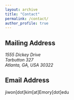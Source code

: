 ```yaml
---
layout: archive
title: "Contact"
permalink: /contact/
author_profile: true
---
```


<h2>Mailing Address</h2>
<address>
  1555 Dickey Drive<br /> Tarbutton 327 <br /> Atlanta, GA, USA 30322
</address>


<h2>Email Address</h2>
jiwon[dot]kim[at]Emory[dot]edu


